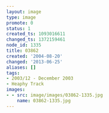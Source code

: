 ```yaml
---
layout: image
type: image
promote: 0
status: 1
created_ts: 1093016611
changed_ts: 1372159461
node_id: 1335
title: 03862
created: '2004-08-20'
changed: '2013-06-25'
aliases: []
tags:
- 2003/12 - December 2003
- Heaphy Track
images:
- - src: image/images/03862-1335.jpg
    name: 03862-1335.jpg
---
```


